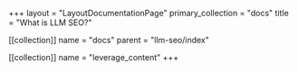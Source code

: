 +++
layout = "LayoutDocumentationPage"
primary_collection = "docs"
title = "What is LLM SEO?"

[[collection]]
name = "docs"
parent = "llm-seo/index"

[[collection]]
name = "leverage_content"
+++
